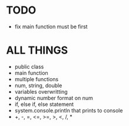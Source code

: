 # TODO
- fix main function must be first

# ALL THINGS
- public class
- main function
- multiple functions
- num, string, double
- variables overwritting
- dynamic number format on num
- if, else if, else statement
- system.console.println that prints to console
- +, -, =, <=, >=, >, <, /, *